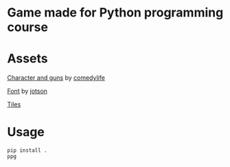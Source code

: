 # Game made for Python programming course

# Assets
[Character and guns](https://comedylife.itch.io/top-down-asset-pack-like-hotline-miami) by [comedylife](https://comedylife.itch.io/)

[Font](https://jotson.itch.io/gravity-pixel-font) by [jotson](https://jotson.itch.io/)

[Tiles](https://www.reddit.com/r/HotlineMiami/comments/85ss79/tiles_v4/)

# Usage
``` 
pip install .
ppg
```
